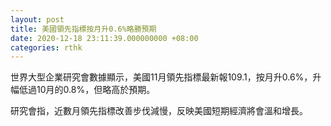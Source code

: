 ```yaml
---
layout: post
title: 美國領先指標按月升0.6%略勝預期
date: 2020-12-18 23:11:39.000000000 +08:00
categories: rthk
---
```


世界大型企業研究會數據顯示，美國11月領先指標最新報109.1，按月升0.6%，升幅低過10月的0.8%，但略高於預期。

研究會指，近數月領先指標改善步伐減慢，反映美國短期經濟將會溫和增長。
